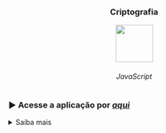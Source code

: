 <h3 align="center">Criptografia</h3>

<div align="center">

  <img width="75px" height="75px" src="https://github.com/lucas-adm/one-challenge-springboot-hotel/assets/118030896/d9ea1b67-961e-4ce5-a236-dc29c18b225c">
  
  ###### JavaScript
  
</div>

#

### ▶ Acesse a aplicação por <a href="https://lucas-adm.github.io/ONE-1stChallenge/">*aqui*</a>

<details>

<summary>Saiba mais</summary>

<h4>O desafio propõe a criação de uma aplicação que criptografa textos.</h4>

**As "chaves" de criptografia utilizadas são:**
* A letra "e" é convertida para "enter"
* A letra "i" é convertida para "imes"
* A letra "a" é convertida para "ai"
* A letra "o" é convertida para "ober"
* A letra "u" é convertida para "ufat"

**Requisitos**
* Deve funcionar apenas com letras minúsculas.
* Não devem ser utilizados letras com acentos nem caracteres especiais.
* Deve ser possível converter uma palavra para a versão criptografada e também retornar uma palavra criptografada para a versão original.

**Por exemplo:**
- "gato" => "gaitober"
- "gaitober" => "gato"

A página deve ter campos para inserção do texto a ser criptografado ou descriptografado, e a pessoa usuária deve poder escolher entre as duas opções.

O resultado deve ser exibido na tela.

<p align="center">
<i>
<a href="https://www.figma.com/file/tvFEYhVfZTjdJ5P24RGV21/Alura-Challenge---Desafio-1---Lógica?type=design&node-id=0-1&t=pcnc1bipl73NzBDF-0" target="_blank">Confira o protótipo construído pela equipe ONE!</a>
</i>
</p>

</details>
